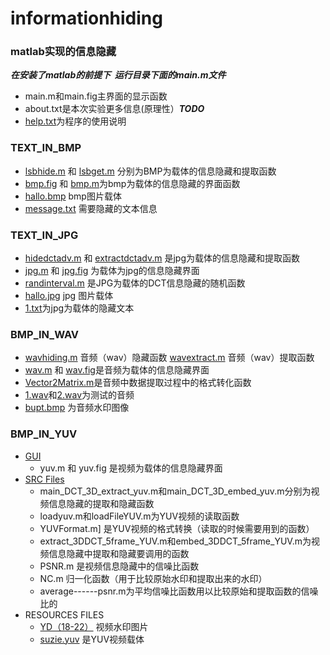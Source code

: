 # informationhiding

### matlab实现的信息隐藏

***在安装了matlab的前提下  运行目录下面的main.m文件***

- main.m和main.fig主界面的显示函数
- about.txt是本次实验更多信息(原理性）***TODO***
- [help.txt](document/help.txt)为程序的使用说明

### TEXT_IN_BMP

- [lsbhide.m](src/text_in_bmp/lsbhide.m) 和 [lsbget.m](src/text_in_bmp/lsbget.m) 分别为BMP为载体的信息隐藏和提取函数
- [bmp.fig](gui/text_in_bmp/) 和 [bmp.m](gui/text_in_bmp/bmp.m)为bmp为载体的信息隐藏的界面函数
- [hallo.bmp](resources/carrier/hallo.bmp) bmp图片载体
- [message.txt](resources/hide/message.txt) 需要隐藏的文本信息

### TEXT_IN_JPG

- [hidedctadv.m](src/text_in_jpg/hidedctadv.m) 和 [extractdctadv.m](src/text_in_jpg/extractdctadv.m) 是jpg为载体的信息隐藏和提取函数
- [jpg.m](gui/text_in_jpg/jpg.m) 和 [jpg.fig](gui/text_in_jpg/) 为载体为jpg的信息隐藏界面
- [randinterval.m](src/text_in_jpg/randinterval.m) 是JPG为载体的DCT信息隐藏的随机函数
- [hallo.jpg](resouces/carrier/hallo.jpg) jpg 图片载体
- [1.txt](resources/hide/1.txt)为jpg为载体的隐藏文本

### BMP_IN_WAV

- [wavhiding.m](src/bmp_in_wav/wavhiding.m) 音频（wav）隐藏函数 [wavextract.m](src/bmp_in_wav/wavextract.m) 音频（wav）提取函数
- [wav.m](gui/bmp_in_wav/wav.m) 和 [wav.fig](gui/bmp_in_wav/)是音频为载体的信息隐藏界面
- [Vector2Matrix.m](src/bmp_in_wav/Vector2Matrix.m)是音频中数据提取过程中的格式转化函数
- [1.wav](resources/carrier/)和[2.wav](resources/carrier/)为测试的音频
- [bupt.bmp](resources/hide/bupt.bmp) 为音频水印图像


### BMP_IN_YUV

- [GUI](gui/bmp_in_yuv)
    - yuv.m 和 yuv.fig 是视频为载体的信息隐藏界面
- [SRC Files](src/bmp_in_yuv/)
    - main_DCT_3D_extract_yuv.m和main_DCT_3D_embed_yuv.m分别为视频信息隐藏的提取和隐藏函数
    - loadyuv.m和loadFileYUV.m为YUV视频的读取函数
    - YUVFormat.m] 是YUV视频的格式转换（读取的时候需要用到的函数）
    - extract_3DDCT_5frame_YUV.m和embed_3DDCT_5frame_YUV.m为视频信息隐藏中提取和隐藏要调用的函数
    - PSNR.m 是视频信息隐藏中的信噪比函数
    - NC.m 归一化函数（用于比较原始水印和提取出来的水印）
    - average------psnr.m为平均信噪比函数用以比较原始和提取函数的信噪比的
- RESOURCES FILES
    - [YD（18-22）](resources/hide/) 视频水印图片
    - [suzie.yuv](resources/carrier) 是YUV视频载体


